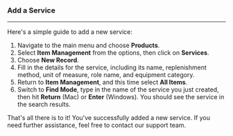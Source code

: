 ### Add a Service
_____
Here's a simple guide to add a new service:

1. Navigate to the main menu and choose **Products**.
2. Select **Item Management** from the options, then click on **Services**.
3. Choose **New Record**.
4. Fill in the details for the service, including its name, replenishment method, unit of measure, role name, and equipment category.
5. Return to **Item Management**, and this time select **All Items**.
6. Switch to **Find Mode**, type in the name of the service you just created, then hit **Return** (Mac) or **Enter** (Windows). You should see the service in the search results.

That's all there is to it! You've successfully added a new service. If you need further assistance, feel free to contact our support team.

